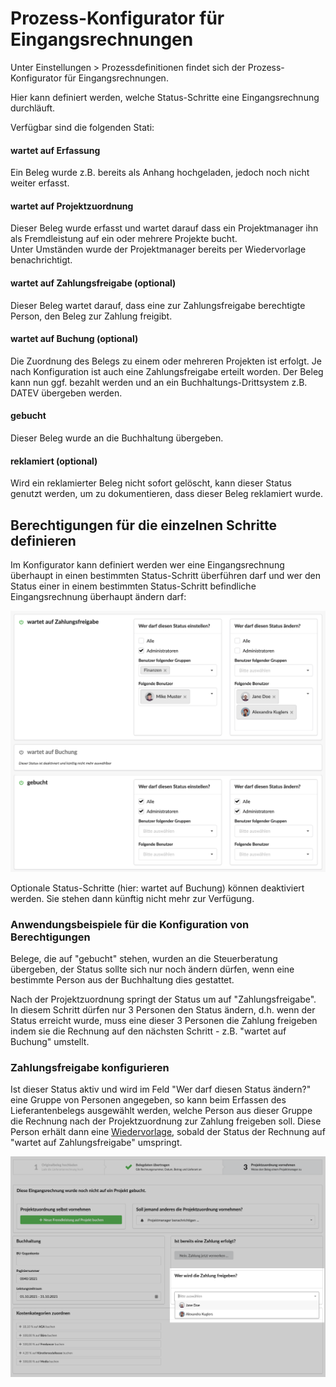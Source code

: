 # Prozess-Konfigurator für Eingangsrechnungen

Unter Einstellungen > Prozessdefinitionen findet sich der Prozess-Konfigurator für Eingangsrechnungen.&#x20;

Hier kann definiert werden, welche Status-Schritte eine Eingangsrechnung durchläuft.

Verfügbar sind die folgenden Stati:

#### wartet auf Erfassung

Ein Beleg wurde z.B. bereits als Anhang hochgeladen, jedoch noch nicht weiter erfasst.

#### wartet auf Projektzuordnung

Dieser Beleg wurde erfasst und wartet darauf dass ein Projektmanager ihn als Fremdleistung auf ein oder mehrere Projekte bucht.\
Unter Umständen wurde der Projektmanager bereits per Wiedervorlage benachrichtigt.

#### wartet auf Zahlungsfreigabe (optional)

Dieser Beleg wartet darauf, dass eine zur Zahlungsfreigabe berechtigte Person, den Beleg zur Zahlung freigibt.

#### wartet auf Buchung  (optional)

Die Zuordnung des Belegs zu einem oder mehreren Projekten ist erfolgt. Je nach Konfiguration ist auch eine Zahlungsfreigabe erteilt worden. Der Beleg kann nun ggf. bezahlt werden und an ein Buchhaltungs-Drittsystem z.B. DATEV übergeben werden.

#### gebucht

Dieser Beleg wurde an die Buchhaltung übergeben.

#### reklamiert (optional)

Wird ein reklamierter Beleg nicht sofort gelöscht, kann dieser Status genutzt werden, um zu dokumentieren, dass dieser Beleg reklamiert wurde.

## Berechtigungen für die einzelnen Schritte definieren

Im Konfigurator kann definiert werden wer eine Eingangsrechnung überhaupt in einen bestimmten Status-Schritt überführen darf und wer den Status einer in einem bestimmten Status-Schritt befindliche Eingangsrechnung überhaupt ändern darf:

![](../../.gitbook/assets/prozess-konfiguration.png)

Optionale Status-Schritte (hier: wartet auf Buchung) können deaktiviert werden. Sie stehen dann künftig nicht mehr zur Verfügung.

### Anwendungsbeispiele für die Konfiguration von Berechtigungen

Belege, die auf "gebucht" stehen, wurden an die Steuerberatung übergeben, der Status sollte sich nur noch ändern dürfen, wenn eine bestimmte Person aus der Buchhaltung dies gestattet.

Nach der Projektzuordnung springt der Status um auf "Zahlungsfreigabe". In diesem Schritt dürfen nur 3 Personen den Status ändern, d.h. wenn der Status erreicht wurde, muss eine dieser 3 Personen die Zahlung freigeben indem sie die Rechnung auf den nächsten Schritt - z.B. "wartet auf Buchung" umstellt.

### Zahlungsfreigabe konfigurieren

Ist dieser Status aktiv und wird im Feld "Wer darf diesen Status ändern?" eine Gruppe von Personen angegeben, so kann beim Erfassen des Lieferantenbelegs ausgewählt werden, welche Person aus dieser Gruppe die Rechnung nach der Projektzuordnung zur Zahlung freigeben soll. Diese Person erhält dann eine [Wiedervorlage](../../wiedervorlagen-1/), sobald der Status der Rechnung auf "wartet auf Zahlungsfreigabe" umspringt.

![](<../../.gitbook/assets/Bildschirmfoto 2021-10-24 um 15.18.18.png>)
